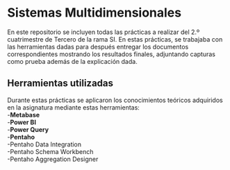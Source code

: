 # Sistemas Multidimensionales
En este repositorio se incluyen todas las prácticas a realizar del 2.º cuatrimestre de 
Tercero de la rama SI. En estas prácticas, se trabajaba con las herramientas dadas para después
entregar los documentos correspondientes mostrando los resultados finales, adjuntando capturas
como prueba además de la explicación dada.

## Herramientas utilizadas
Durante estas prácticas se aplicaron los conocimientos teóricos adquiridos en la asignatura mediante
estas herramientas:<br>
-**Metabase**<br>
-**Power BI**<br>
-**Power Query**<br>
-**Pentaho**<br>
  -Pentaho Data Integration<br>
  -Pentaho Schema Workbench<br>
  -Pentaho Aggregation Designer<br>
